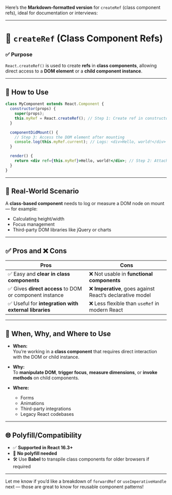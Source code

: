 Here’s the **Markdown-formatted version** for `createRef` (class component refs), ideal for documentation or interviews:

---

# 🧱 `createRef` (Class Component Refs)

### ✅ **Purpose**
`React.createRef()` is used to create **refs** in **class components**, allowing direct access to a **DOM element** or a **child component instance**.

---

## 🔧 How to Use

```jsx
class MyComponent extends React.Component {
  constructor(props) {
    super(props);
    this.myRef = React.createRef(); // Step 1: Create ref in constructor
  }

  componentDidMount() {
    // Step 3: Access the DOM element after mounting
    console.log(this.myRef.current); // Logs: <div>Hello, world!</div>
  }

  render() {
    return <div ref={this.myRef}>Hello, world!</div>; // Step 2: Attach ref
  }
}
```

---

## 📖 Real-World Scenario

A **class-based component** needs to log or measure a DOM node on mount — for example:
- Calculating height/width
- Focus management
- Third-party DOM libraries like jQuery or charts

---

## ✅ Pros and ❌ Cons

| Pros | Cons |
|------|------|
| ✅ Easy and **clear in class components** | ❌ Not usable in **functional components** |
| ✅ Gives **direct access** to DOM or component instance | ❌ **Imperative**, goes against React’s declarative model |
| ✅ Useful for **integration with external libraries** | ❌ Less flexible than `useRef` in modern React |

---

## 📌 When, Why, and Where to Use

- **When:**  
  You’re working in a **class component** that requires direct interaction with the DOM or child instance.

- **Why:**  
  To **manipulate DOM**, **trigger focus**, **measure dimensions**, or **invoke methods** on child components.

- **Where:**  
  - Forms  
  - Animations  
  - Third-party integrations  
  - Legacy React codebases

---

## 🌐 Polyfill/Compatibility

- ✅ **Supported in React 16.3+**
- 🚫 **No polyfill needed**
- 🛠 Use **Babel** to transpile class components for older browsers if required

---

Let me know if you’d like a breakdown of `forwardRef` or `useImperativeHandle` next — those are great to know for reusable component patterns!